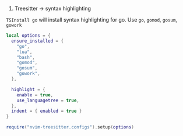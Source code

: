 1. Treesitter &rarr; syntax highlighting

`TSInstall go` will install syntax highlighting for go. Use `go`, `gomod`, `gosum`, `gowork`

```Lua
local options = {
  ensure_installed = {
    "go",
    "lua",
    "bash",
    "gomod",
    "gosum",
    "gowork",
  },

  highlight = {
    enable = true,
    use_languagetree = true,
  },
  indent = { enabled = true }
}

require("nvim-treesitter.configs").setup(options)
```

